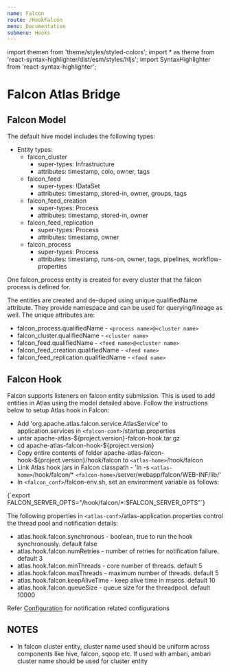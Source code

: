 ```yaml
---
name: Falcon
route: /HookFalcon
menu: Documentation
submenu: Hooks
---
```


import  themen  from 'theme/styles/styled-colors';
import  * as theme  from 'react-syntax-highlighter/dist/esm/styles/hljs';
import SyntaxHighlighter from 'react-syntax-highlighter';

# Falcon Atlas Bridge

## Falcon Model
The default hive model includes the following types:
   * Entity types:
      * falcon_cluster
         * super-types: Infrastructure
         * attributes: timestamp, colo, owner, tags
      * falcon_feed
         * super-types: !DataSet
         * attributes: timestamp, stored-in, owner, groups, tags
      * falcon_feed_creation
         * super-types: Process
         * attributes: timestamp, stored-in, owner
      * falcon_feed_replication
         * super-types: Process
         * attributes: timestamp, owner
      * falcon_process
         * super-types: Process
         * attributes: timestamp, runs-on, owner, tags, pipelines, workflow-properties

One falcon_process entity is created for every cluster that the falcon process is defined for.

The entities are created and de-duped using unique qualifiedName attribute. They provide namespace and can be used for querying/lineage as well. The unique attributes are:
   * falcon_process.qualifiedName          - `<process name>@<cluster name>`
   * falcon_cluster.qualifiedName          - `<cluster name>`
   * falcon_feed.qualifiedName             - `<feed name>@<cluster name>`
   * falcon_feed_creation.qualifiedName    - `<feed name>`
   * falcon_feed_replication.qualifiedName - `<feed name>`

## Falcon Hook
Falcon supports listeners on falcon entity submission. This is used to add entities in Atlas using the model detailed above.
Follow the instructions below to setup Atlas hook in Falcon:
   * Add 'org.apache.atlas.falcon.service.AtlasService' to application.services in `<falcon-conf>`/startup.properties
   * untar apache-atlas-${project.version}-falcon-hook.tar.gz
   * cd apache-atlas-falcon-hook-${project.version}
   * Copy entire contents of folder apache-atlas-falcon-hook-${project.version}/hook/falcon to `<atlas-home>`/hook/falcon
   * Link Atlas hook jars in Falcon classpath - 'ln -s `<atlas-home>`/hook/falcon/* `<falcon-home>`/server/webapp/falcon/WEB-INF/lib/'
   * In `<falcon_conf>`/falcon-env.sh, set an environment variable as follows:
     
<SyntaxHighlighter wrapLines={true} language="java" style={theme.dark}>
     {`export FALCON_SERVER_OPTS="<atlas_home>/hook/falcon/*:$FALCON_SERVER_OPTS"`}
     </SyntaxHighlighter>


The following properties in `<atlas-conf>`/atlas-application.properties control the thread pool and notification details:
   * atlas.hook.falcon.synchronous   - boolean, true to run the hook synchronously. default false
   * atlas.hook.falcon.numRetries    - number of retries for notification failure. default 3
   * atlas.hook.falcon.minThreads    - core number of threads. default 5
   * atlas.hook.falcon.maxThreads    - maximum number of threads. default 5
   * atlas.hook.falcon.keepAliveTime - keep alive time in msecs. default 10
   * atlas.hook.falcon.queueSize     - queue size for the threadpool. default 10000

Refer [Configuration](#/Configuration) for notification related configurations


## NOTES
   * In falcon cluster entity, cluster name used should be uniform across components like hive, falcon, sqoop etc. If used with ambari, ambari cluster name should be used for cluster entity

